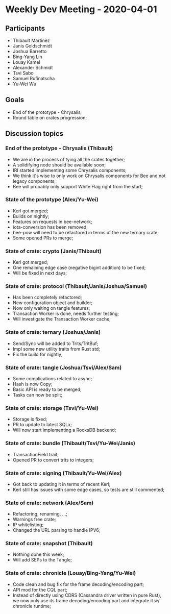 # Weekly Dev Meeting - 2020-04-01

## Participants

- Thibault Martinez
- Janis Goldschmidt
- Joshua Barretto
- Bing-Yang Lin
- Louay Kamel
- Alexander Schmidt
- Tsvi Sabo
- Samuel Rufinatscha
- Yu-Wei Wu

## Goals

- End of the prototype - Chrysalis;
- Round table on crates progression;

## Discussion topics

### End of the prototype - Chrysalis (Thibault)

- We are in the process of tying all the crates together;
- A solidifying node should be available soon;
- IRI started implementing some Chrysalis components;
- We think it's wise to only work on Chrysalis components for Bee and not legacy components;
- Bee will probably only support White Flag right from the start;

### State of the prototype (Alex/Yu-Wei)

- Kerl got merged;
- Builds on nightly;
- Features on requests in bee-network;
- iota-conversion has been removed;
- bee-pow will need to be refactored in terms of the new ternary crate;
- Some opened PRs to merge;

### State of crate: crypto (Janis/Thibault)

- Kerl got merged;
- One remaining edge case (negative bigint addition) to be fixed;
- Will be fixed in next days;

### State of crate: protocol (Thibault/Janis/Joshua/Samuel)

- Has been completely refactored;
- New configuration object and builder;
- Now only waiting on tangle features;
- Transaction Worker is done, needs further testing;
- Will investigate the Transaction Worker cache;

### State of crate: ternary (Joshua/Janis)

- Send/Sync will be added to Trits/TritBuf;
- Impl some new utility traits from Rust std;
- Fix the build for nightly;

### State of crate: tangle (Joshua/Tsvi/Alex/Sam)

- Some complications related to async;
- Hash is now Copy;
- Basic API is ready to be merged;
- Tasks can now be split;

### State of crate: storage (Tsvi/Yu-Wei)

- Storage is fixed;
- PR to update to latest SQLx;
- Will now start implementing a RocksDB backend;

### State of crate: bundle (Thibault/Tsvi/Yu-Wei/Janis)

- TransactionField trait;
- Opened PR to convert trits to integers;

### State of crate: signing (Thibault/Yu-Wei/Alex)

- Got back to updating it in terms of recent Kerl;
- Kerl still has issues with some edge cases, so tests are still commented;

### State of crate: network (Alex/Sam)

- Refactoring, renaming, ...;
- Warnings free crate;
- IP whitelisting;
- Changed the URL parsing to handle IPV6;

### State of crate: snapshot (Thibault)

- Nothing done this week;
- Will add SEPs to the Tangle;

### State of crate: chronicle (Louay/Bing-Yang/Yu-Wei)

- Code clean and bug fix for the frame decoding/encoding part;
- API mod for the CQL part;
- Instead of directly using CDRS (Cassandra driver written in pure Rust), we now only use its frame decoding/encoding
part and integrate it w/ chronicle runtime;
